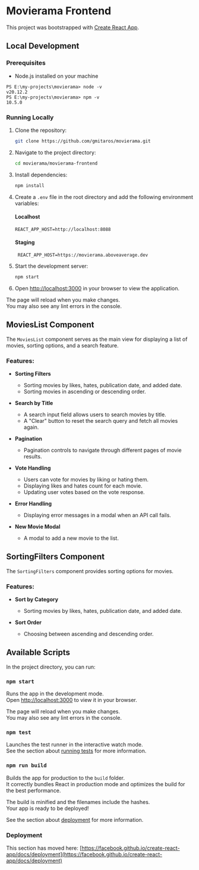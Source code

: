 # Movierama Frontend

This project was bootstrapped with [Create React App](https://github.com/facebook/create-react-app).

## Local Development

### Prerequisites

- Node.js installed on your machine

```shell
PS E:\my-projects\movierama> node -v
v20.12.2
PS E:\my-projects\movierama> npm -v
10.5.0
```

### Running Locally

1. Clone the repository:

    ```bash
    git clone https://github.com/gmitaros/movierama.git
    ```

2. Navigate to the project directory:

    ```bash
    cd movierama/movierama-frontend
    ```

3. Install dependencies:

    ```bash
    npm install
    ```

4. Create a `.env` file in the root directory and add the following environment variables:
   #### Localhost
   ```
   REACT_APP_HOST=http://localhost:8088
    ```
   #### Staging 
   ```
    REACT_APP_HOST=https://movierama.aboveaverage.dev
   ```

5. Start the development server:

    ```bash
    npm start
    ```

6. Open [http://localhost:3000](http://localhost:3000) in your browser to view the application.

The page will reload when you make changes.\
You may also see any lint errors in the console.

## MoviesList Component

The `MoviesList` component serves as the main view for displaying a list of movies, sorting options, and a search
feature.

### Features:

- **Sorting Filters**
    - Sorting movies by likes, hates, publication date, and added date.
    - Sorting movies in ascending or descending order.

- **Search by Title**
    - A search input field allows users to search movies by title.
    - A "Clear" button to reset the search query and fetch all movies again.

- **Pagination**
    - Pagination controls to navigate through different pages of movie results.

- **Vote Handling**
    - Users can vote for movies by liking or hating them.
    - Displaying likes and hates count for each movie.
    - Updating user votes based on the vote response.

- **Error Handling**
    - Displaying error messages in a modal when an API call fails.

- **New Movie Modal**
    - A modal to add a new movie to the list.

## SortingFilters Component

The `SortingFilters` component provides sorting options for movies.

### Features:

- **Sort by Category**
    - Sorting movies by likes, hates, publication date, and added date.

- **Sort Order**
    - Choosing between ascending and descending order.

## Available Scripts

In the project directory, you can run:

### `npm start`

Runs the app in the development mode.\
Open [http://localhost:3000](http://localhost:3000) to view it in your browser.

The page will reload when you make changes.\
You may also see any lint errors in the console.

### `npm test`

Launches the test runner in the interactive watch mode.\
See the section about [running tests](https://facebook.github.io/create-react-app/docs/running-tests) for more
information.

### `npm run build`

Builds the app for production to the `build` folder.\
It correctly bundles React in production mode and optimizes the build for the best performance.

The build is minified and the filenames include the hashes.\
Your app is ready to be deployed!

See the section about [deployment](https://facebook.github.io/create-react-app/docs/deployment) for more information.

### Deployment

This section has moved
here: [https://facebook.github.io/create-react-app/docs/deployment](https://facebook.github.io/create-react-app/docs/deployment)
